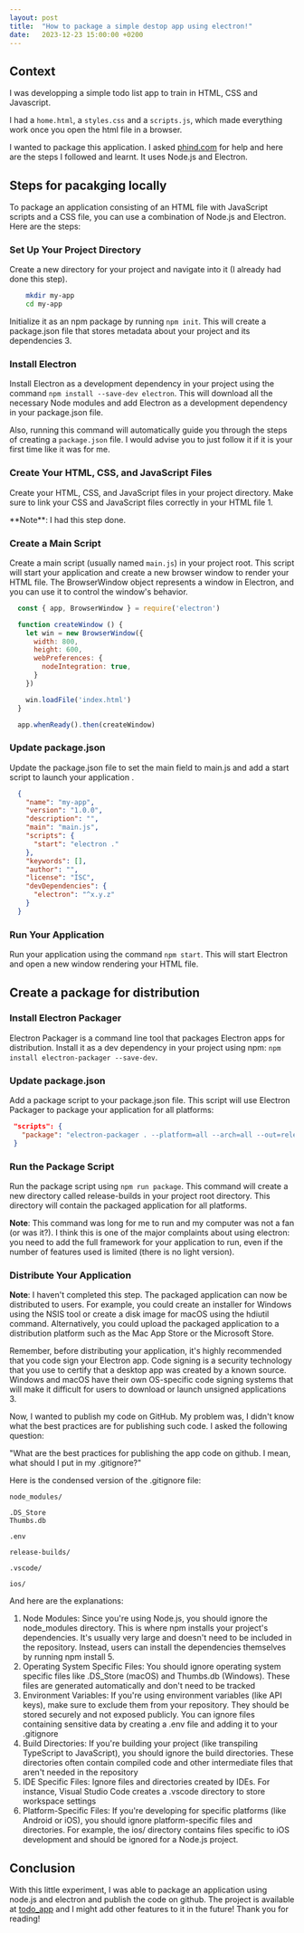 ```yaml
---
layout: post
title:  "How to package a simple destop app using electron!"
date:   2023-12-23 15:00:00 +0200
---
```


## Context

I was developping a simple todo list app to train in HTML, CSS and Javascript.

I had a `home.html`, a `styles.css` and a `scripts.js`, which made everything work once you open the html file in a browser.

I wanted to package this application. I asked [phind.com](https://phind.com) for help and here are the steps I followed and learnt. It uses Node.js and Electron.

## Steps for pacakging locally
To package an application consisting of an HTML file with JavaScript scripts and a CSS file, you can use a combination of Node.js and Electron. Here are the steps:

### Set Up Your Project Directory
Create a new directory for your project and navigate into it (I already had done this step). 
```bash
    mkdir my-app
    cd my-app
```

Initialize it as an npm package by running `npm init`. This will create a package.json file that stores metadata about your project and its dependencies 3.

### Install Electron
Install Electron as a development dependency in your project using the command `npm install --save-dev electron`. This will download all the necessary Node modules and add Electron as a development dependency in your package.json file.

Also, running this command will automatically guide you through the steps of creating a `package.json` file. I would advise you to just follow it if it is your first time like it was for me.


### Create Your HTML, CSS, and JavaScript Files
Create your HTML, CSS, and JavaScript files in your project directory. Make sure to link your CSS and JavaScript files correctly in your HTML file 1.

  <!DOCTYPE html>
  <html>
    <head>
      <meta charset="utf-8">
      <title>My App</title>
      <link rel="stylesheet" type="text/css" href="styles.css">
    </head>
    <body>
      <!-- Your HTML content -->
      <script src='script.js'></script>
    </body>
  </html>
**Note**: I had this step done.

### Create a Main Script
Create a main script (usually named `main.js`) in your project root. This script will start your application and create a new browser window to render your HTML file. The BrowserWindow object represents a window in Electron, and you can use it to control the window's behavior.
```javascript
  const { app, BrowserWindow } = require('electron')

  function createWindow () {
    let win = new BrowserWindow({
      width: 800,
      height: 600,
      webPreferences: {
        nodeIntegration: true,
      }
    })

    win.loadFile('index.html')
  }

  app.whenReady().then(createWindow)
```

### Update package.json
Update the package.json file to set the main field to main.js and add a start script to launch your application .
```json
  {
    "name": "my-app",
    "version": "1.0.0",
    "description": "",
    "main": "main.js",
    "scripts": {
      "start": "electron ."
    },
    "keywords": [],
    "author": "",
    "license": "ISC",
    "devDependencies": {
      "electron": "^x.y.z"
    }
  }
```
### Run Your Application
Run your application using the command `npm start`. This will start Electron and open a new window rendering your HTML file.

## Create a package for distribution 

### Install Electron Packager
Electron Packager is a command line tool that packages Electron apps for distribution. Install it as a dev dependency in your project using npm: `npm install electron-packager --save-dev`.

### Update package.json
Add a package script to your package.json file. This script will use Electron Packager to package your application for all platforms:
```json
 "scripts": {
   "package": "electron-packager . --platform=all --arch=all --out=release-builds"
 }
```

### Run the Package Script
Run the package script using `npm run package`. This command will create a new directory called release-builds in your project root directory. This directory will contain the packaged application for all platforms. 

**Note**: This command was long for me to run and my computer was not a fan (or was it?). I think this is one of the major complaints about using electron: you need to add the full framework for your application to run, even if the number of features used is limited (there is no light version).

### Distribute Your Application
**Note**: I haven't completed this step.
The packaged application can now be distributed to users. For example, you could create an installer for Windows using the NSIS tool or create a disk image for macOS using the hdiutil command. Alternatively, you could upload the packaged application to a distribution platform such as the Mac App Store or the Microsoft Store.

Remember, before distributing your application, it's highly recommended that you code sign your Electron app. Code signing is a security technology that you use to certify that a desktop app was created by a known source. Windows and macOS have their own OS-specific code signing systems that will make it difficult for users to download or launch unsigned applications 3.

Now, I wanted to publish my code on GitHub. My problem was, I didn't know what the best practices are for publishing such code. I asked the following question: 

"What are the best practices for publishing the app code on github. I mean, what should I put in my .gitignore?"

Here is the condensed version of the .gitignore file:
```git
node_modules/

.DS_Store
Thumbs.db

.env

release-builds/

.vscode/

ios/
```

And here are the explanations:
1. Node Modules: Since you're using Node.js, you should ignore the node_modules directory. This is where npm installs your project's dependencies. It's usually very large and doesn't need to be included in the repository. Instead, users can install the dependencies themselves by running npm install 5.
2. Operating System Specific Files: You should ignore operating system specific files like .DS_Store (macOS) and Thumbs.db (Windows). These files are generated automatically and don't need to be tracked 
3. Environment Variables: If you're using environment variables (like API keys), make sure to exclude them from your repository. They should be stored securely and not exposed publicly. You can ignore files containing sensitive data by creating a .env file and adding it to your .gitignore
4. Build Directories: If you're building your project (like transpiling TypeScript to JavaScript), you should ignore the build directories. These directories often contain compiled code and other intermediate files that aren't needed in the repository 
5. IDE Specific Files: Ignore files and directories created by IDEs. For instance, Visual Studio Code creates a .vscode directory to store workspace settings
6. Platform-Specific Files: If you're developing for specific platforms (like Android or iOS), you should ignore platform-specific files and directories. For example, the ios/ directory contains files specific to iOS development and should be ignored for a Node.js project.


## Conclusion
With this little experiment, I was able to package an application using node.js and electron and publish the code on github. The project is available at [todo_app](https://github.com/BastienGolomer/todo_app) and I might add other features to it in the future! Thank you for reading! 
